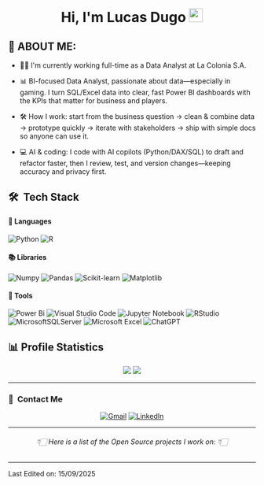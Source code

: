 <h1 align="center">
  Hi, I'm Lucas Dugo
  <img src="https://media.giphy.com/media/hvRJCLFzcasrR4ia7z/giphy.gif" width="28">
</h1>

<h2>
  🧉 ABOUT ME:
</h2>

- 👨‍💻 I'm currently working full-time as a Data Analyst at La Colonia S.A.

- 📊 BI-focused Data Analyst, passionate about data—especially in gaming. I turn SQL/Excel data into clear, fast Power BI dashboards with the KPIs that matter for business and players.

- 🛠️ How I work: start from the business question → clean & combine data → prototype quickly → iterate with stakeholders → ship with simple docs so anyone can use it.

- 💻 AI & coding: I code with AI copilots (Python/DAX/SQL) to draft and refactor faster, then I review, test, and version changes—keeping accuracy and privacy first. 

## 🛠 &nbsp;Tech Stack

#### 🔧 Languages

![Python](https://img.shields.io/badge/Python-%2314354C.svg?style=for-the-badge&logo=python&logoColor=white)
![R](https://img.shields.io/badge/r-%23276DC3.svg?style=for-the-badge&logo=r&logoColor=white)


#### 📚 Libraries

![Numpy](https://img.shields.io/badge/NumPy-%23013243.svg?style=for-the-badge&logo=numpy&logoColor=white)
![Pandas](https://img.shields.io/badge/Pandas-%23150458.svg?style=for-the-badge&logo=pandas&logoColor=white)
![Scikit-learn](https://img.shields.io/badge/scikit--learn-%23F7931E.svg?style=for-the-badge&logo=scikit-learn&logoColor=white)
![Matplotlib](https://img.shields.io/badge/Matplotlib-%23E20000.svg?style=for-the-badge&logo=matplotlib&logoColor=white)


#### 🔧 Tools

![Power Bi](https://img.shields.io/badge/power_bi-F2C811?style=for-the-badge&logo=powerbi&logoColor=black)
![Visual Studio Code](https://img.shields.io/badge/Visual%20Studio%20Code-0078d7.svg?style=for-the-badge&logo=visual-studio-code&logoColor=white)
![Jupyter Notebook](https://img.shields.io/badge/jupyter-%23FA0F00.svg?style=for-the-badge&logo=jupyter&logoColor=white)
![RStudio](https://img.shields.io/badge/RStudio-4285F4?style=for-the-badge&logo=rstudio&logoColor=white)
![MicrosoftSQLServer](https://img.shields.io/badge/Microsoft%20SQL%20Server-CC2927?style=for-the-badge&logo=microsoft%20sql%20server&logoColor=white)
![Microsoft Excel](https://img.shields.io/badge/Microsoft_Excel-217346?style=for-the-badge&logo=microsoft-excel&logoColor=white)
![ChatGPT](https://img.shields.io/badge/chatGPT-74aa9c?style=for-the-badge&logo=openai&logoColor=white)

## 📊 Profile Statistics

 <div align=center>

![](https://github-readme-stats.vercel.app/api?username=LucasDugo&theme=algolia&show_icons=true&count_private=true&bg_color=1e2b3c&border_color=B2E0FF&icon_color=95ccff&border_radius=20&include_all_commits=true&rank_icon=percentile)
[![](https://github-readme-stats.vercel.app/api/top-langs?username=LucasDugo&show_icons=true&locale=en&layout=compact&theme=radical)]() 
 </div>
 
---

### 🔗 &nbsp;Contact Me

<div align="center">
<a href="lucassdugotrabajo@gmail.com"><img alt="Gmail" src="https://img.shields.io/badge/Gmail-D14836?style=for-the-badge&logo=gmail&logoColor=white" /></a>
<a href="https://www.linkedin.com/in/lucasdugo/"><img alt="LinkedIn" src="https://img.shields.io/badge/linkedin-%230077B5.svg?style=for-the-badge&logo=linkedin&logoColor=white"/></a>
</a>
</div>

---

<h6 align="center">👇🏻 Here is a list of the Open Source projects I work on: 👇🏻</h6>

------

Last Edited on: 15/09/2025
